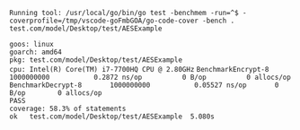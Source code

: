 ```Running tool: /usr/local/go/bin/go test -benchmem -run=^$ -coverprofile=/tmp/vscode-goFmbGOA/go-code-cover -bench . test.com/model/Desktop/test/AESExample``` <br>

```goos: linux``` <br>
```goarch: amd64``` <br>
```pkg: test.com/model/Desktop/test/AESExample``` <br>
```cpu: Intel(R) Core(TM) i7-7700HQ CPU @ 2.80GHz```
```BenchmarkEncrypt-8   	1000000000	         0.2872 ns/op	       0 B/op	       0 allocs/op``` <br>
```BenchmarkDecrypt-8   	1000000000	         0.05527 ns/op	     0 B/op	       0 allocs/op``` <br>
```PASS``` <br>
```coverage: 58.3% of statements``` <br>
```ok  	test.com/model/Desktop/test/AESExample	5.080s``` <br>
